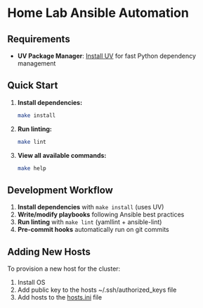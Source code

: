 # Home Lab Ansible Automation

## Requirements

- **UV Package Manager**: [Install UV](https://docs.astral.sh/uv/getting-started/installation/) for fast Python dependency management

## Quick Start

1. **Install dependencies:**
   ```bash
   make install
   ```

2. **Run linting:**
   ```bash
   make lint
   ```

3. **View all available commands:**
   ```bash
   make help
   ```

## Development Workflow

1. **Install dependencies** with `make install` (uses UV)
2. **Write/modify playbooks** following Ansible best practices
3. **Run linting** with `make lint` (yamllint + ansible-lint)
4. **Pre-commit hooks** automatically run on git commits

## Adding New Hosts

To provision a new host for the cluster:

1. Install OS
2. Add public key to the hosts ~/.ssh/authorized_keys file
3. Add hosts to the [hosts.ini](./hosts.ini) file
